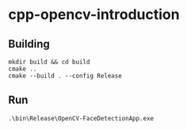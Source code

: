 # cpp-opencv-introduction

## Building
```
mkdir build && cd build
cmake ..
cmake --build . --config Release
```

## Run
```
.\bin\Release\OpenCV-FaceDetectionApp.exe
```